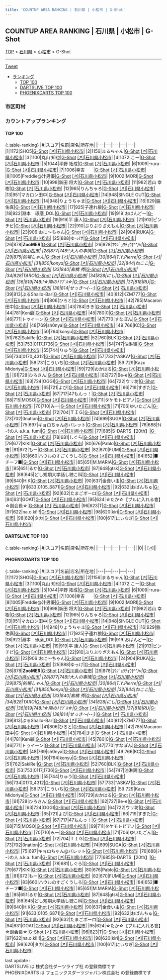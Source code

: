 ```yaml
---
title: 'COUNTUP AREA RANKING | 石川県 | 小松市 | G-Shot'
---
```

## COUNTUP AREA RANKING | 石川県 | 小松市 | G-Shot

[TOP](/darts/rank/) > [石川県](/darts/rank/石川県/) > [小松市](/darts/rank/石川県/小松市/) > G-Shot

___

<a href="https://twitter.com/share?ref_src=twsrc%5Etfw" data-text="COUNTUP AREA RANKING | 石川県小松市G-Shot" class="twitter-share-button" data-hashtags="DARTSLIVE,PHOENIXDARTS,darts,ダーツ" data-show-count="false">Tweet</a>

* [ランキング](#カウントアップランキング)
    * [TOP 100](#top-100)
    * [DARTSLIVE TOP 100](#dartslive-top-100)
    * [PHOENIXDARTS TOP 100](#phoenixdarts-top-100)

### 市区町村

<ul>

</ul>

### カウントアップランキング

#### TOP 100



{:.table-ranking}
|#|スコア|名前|店名|所在地|
|---|---|---|---|---|
|1|1172|<span class="rank-name-pd">SHO5</span>|<a href="/darts/rank/shops/10002.html">G-Shot</a> <a href="https://vs.phoenixdarts.com/jp/shop/shopDetailInfo/s_10002?s_seq=10002">[↗]</a>|<a href="/darts/rank/石川県/小松市">石川県小松市</a>|
|2|1156|<span class="rank-name-pd">まるちゃん</span>|<a href="/darts/rank/shops/10002.html">G-Shot</a> <a href="https://vs.phoenixdarts.com/jp/shop/shopDetailInfo/s_10002?s_seq=10002">[↗]</a>|<a href="/darts/rank/石川県/小松市">石川県小松市</a>|
|3|1100|<span class="rank-name-pd"><span class="pro-icon-pd"></span>丸山 知也</span>|<a href="/darts/rank/shops/10002.html">G-Shot</a> <a href="https://vs.phoenixdarts.com/jp/shop/shopDetailInfo/s_10002?s_seq=10002">[↗]</a>|<a href="/darts/rank/石川県/小松市">石川県小松市</a>|
|4|1072|<span class="rank-name-pd">こー</span>|<a href="/darts/rank/shops/10002.html">G-Shot</a> <a href="https://vs.phoenixdarts.com/jp/shop/shopDetailInfo/s_10002?s_seq=10002">[↗]</a>|<a href="/darts/rank/石川県/小松市">石川県小松市</a>|
|5|1044|<span class="rank-name-pd"><span class="pro-icon-pd"></span>平野 拓成</span>|<a href="/darts/rank/shops/10002.html">G-Shot</a> <a href="https://vs.phoenixdarts.com/jp/shop/shopDetailInfo/s_10002?s_seq=10002">[↗]</a>|<a href="/darts/rank/石川県/小松市">石川県小松市</a>|
|6|1009|<span class="rank-name-pd">-rura-</span>|<a href="/darts/rank/shops/10002.html">G-Shot</a> <a href="https://vs.phoenixdarts.com/jp/shop/shopDetailInfo/s_10002?s_seq=10002">[↗]</a>|<a href="/darts/rank/石川県/小松市">石川県小松市</a>|
|7|1006|<span class="rank-name-pd">幸吉　　</span>|<a href="/darts/rank/shops/10002.html">G-Shot</a> <a href="https://vs.phoenixdarts.com/jp/shop/shopDetailInfo/s_10002?s_seq=10002">[↗]</a>|<a href="/darts/rank/石川県/小松市">石川県小松市</a>|
|8|1005|<span class="rank-name-pd">Freddie@汁男優</span>|<a href="/darts/rank/shops/10002.html">G-Shot</a> <a href="https://vs.phoenixdarts.com/jp/shop/shopDetailInfo/s_10002?s_seq=10002">[↗]</a>|<a href="/darts/rank/石川県/小松市">石川県小松市</a>|
|9|1002|<span class="rank-name-pd">MORI</span>|<a href="/darts/rank/shops/10002.html">G-Shot</a> <a href="https://vs.phoenixdarts.com/jp/shop/shopDetailInfo/s_10002?s_seq=10002">[↗]</a>|<a href="/darts/rank/石川県/小松市">石川県小松市</a>|
|10|998|<span class="rank-name-pd">新田 将大</span>|<a href="/darts/rank/shops/10002.html">G-Shot</a> <a href="https://vs.phoenixdarts.com/jp/shop/shopDetailInfo/s_10002?s_seq=10002">[↗]</a>|<a href="/darts/rank/石川県/小松市">石川県小松市</a>|
|11|982|<span class="rank-name-pd">若山  幸樹</span>|<a href="/darts/rank/shops/10002.html">G-Shot</a> <a href="https://vs.phoenixdarts.com/jp/shop/shopDetailInfo/s_10002?s_seq=10002">[↗]</a>|<a href="/darts/rank/石川県/小松市">石川県小松市</a>|
|12|965|<span class="rank-name-pd">りんちゃろ</span>|<a href="/darts/rank/shops/10002.html">G-Shot</a> <a href="https://vs.phoenixdarts.com/jp/shop/shopDetailInfo/s_10002?s_seq=10002">[↗]</a>|<a href="/darts/rank/石川県/小松市">石川県小松市</a>|
|13|951|<span class="rank-name-pd">マカロン田中</span>|<a href="/darts/rank/shops/10002.html">G-Shot</a> <a href="https://vs.phoenixdarts.com/jp/shop/shopDetailInfo/s_10002?s_seq=10002">[↗]</a>|<a href="/darts/rank/石川県/小松市">石川県小松市</a>|
|14|948|<span class="rank-name-pd">SINGLE OUT</span>|<a href="/darts/rank/shops/10002.html">G-Shot</a> <a href="https://vs.phoenixdarts.com/jp/shop/shopDetailInfo/s_10002?s_seq=10002">[↗]</a>|<a href="/darts/rank/石川県/小松市">石川県小松市</a>|
|14|948|<span class="rank-name-pd">りょうちゃま</span>|<a href="/darts/rank/shops/10002.html">G-Shot</a> <a href="https://vs.phoenixdarts.com/jp/shop/shopDetailInfo/s_10002?s_seq=10002">[↗]</a>|<a href="/darts/rank/石川県/小松市">石川県小松市</a>|
|16|929|<span class="rank-name-pd">脇 佑真</span>|<a href="/darts/rank/shops/10002.html">G-Shot</a> <a href="https://vs.phoenixdarts.com/jp/shop/shopDetailInfo/s_10002?s_seq=10002">[↗]</a>|<a href="/darts/rank/石川県/小松市">石川県小松市</a>|
|17|925|<span class="rank-name-pd">子連れ狼</span>|<a href="/darts/rank/shops/10002.html">G-Shot</a> <a href="https://vs.phoenixdarts.com/jp/shop/shopDetailInfo/s_10002?s_seq=10002">[↗]</a>|<a href="/darts/rank/石川県/小松市">石川県小松市</a>|
|18|922|<span class="rank-name-pd">淵本　琢磨_DOL</span>|<a href="/darts/rank/shops/10002.html">G-Shot</a> <a href="https://vs.phoenixdarts.com/jp/shop/shopDetailInfo/s_10002?s_seq=10002">[↗]</a>|<a href="/darts/rank/石川県/小松市">石川県小松市</a>|
|19|919|<span class="rank-name-pd">おばんどー</span>|<a href="/darts/rank/shops/10002.html">G-Shot</a> <a href="https://vs.phoenixdarts.com/jp/shop/shopDetailInfo/s_10002?s_seq=10002">[↗]</a>|<a href="/darts/rank/石川県/小松市">石川県小松市</a>|
|19|919|<span class="rank-name-pd">平 康人</span>|<a href="/darts/rank/shops/10002.html">G-Shot</a> <a href="https://vs.phoenixdarts.com/jp/shop/shopDetailInfo/s_10002?s_seq=10002">[↗]</a>|<a href="/darts/rank/石川県/小松市">石川県小松市</a>|
|21|913|<span class="rank-name-pd">ピンチビ</span>|<a href="/darts/rank/shops/10002.html">G-Shot</a> <a href="https://vs.phoenixdarts.com/jp/shop/shopDetailInfo/s_10002?s_seq=10002">[↗]</a>|<a href="/darts/rank/石川県/小松市">石川県小松市</a>|
|22|910|<span class="rank-name-pd">ぶりぶりざえもん</span>|<a href="/darts/rank/shops/10002.html">G-Shot</a> <a href="https://vs.phoenixdarts.com/jp/shop/shopDetailInfo/s_10002?s_seq=10002">[↗]</a>|<a href="/darts/rank/石川県/小松市">石川県小松市</a>|
|23|906|<span class="rank-name-pd">おに～ちゃん</span>|<a href="/darts/rank/shops/10002.html">G-Shot</a> <a href="https://vs.phoenixdarts.com/jp/shop/shopDetailInfo/s_10002?s_seq=10002">[↗]</a>|<a href="/darts/rank/石川県/小松市">石川県小松市</a>|
|24|904|<span class="rank-name-pd">RUKA</span>|<a href="/darts/rank/shops/10002.html">G-Shot</a> <a href="https://vs.phoenixdarts.com/jp/shop/shopDetailInfo/s_10002?s_seq=10002">[↗]</a>|<a href="/darts/rank/石川県/小松市">石川県小松市</a>|
|25|888|<span class="rank-name-pd">ゆっけ</span>|<a href="/darts/rank/shops/10002.html">G-Shot</a> <a href="https://vs.phoenixdarts.com/jp/shop/shopDetailInfo/s_10002?s_seq=10002">[↗]</a>|<a href="/darts/rank/石川県/小松市">石川県小松市</a>|
|26|878|<span class="rank-name-pd">**ZooMER**</span>|<a href="/darts/rank/shops/10002.html">G-Shot</a> <a href="https://vs.phoenixdarts.com/jp/shop/shopDetailInfo/s_10002?s_seq=10002">[↗]</a>|<a href="/darts/rank/石川県/小松市">石川県小松市</a>|
|26|878|<span class="rank-name-pd">ｺｳｼﾞｮｳﾁｮｳ(^_^)v</span>|<a href="/darts/rank/shops/10002.html">G-Shot</a> <a href="https://vs.phoenixdarts.com/jp/shop/shopDetailInfo/s_10002?s_seq=10002">[↗]</a>|<a href="/darts/rank/石川県/小松市">石川県小松市</a>|
|28|877|<span class="rank-name-pd">748!!大人の事情</span>|<a href="/darts/rank/shops/10002.html">G-Shot</a> <a href="https://vs.phoenixdarts.com/jp/shop/shopDetailInfo/s_10002?s_seq=10002">[↗]</a>|<a href="/darts/rank/石川県/小松市">石川県小松市</a>|
|29|875|<span class="rank-name-pd">的場しゃん</span>|<a href="/darts/rank/shops/10002.html">G-Shot</a> <a href="https://vs.phoenixdarts.com/jp/shop/shopDetailInfo/s_10002?s_seq=10002">[↗]</a>|<a href="/darts/rank/石川県/小松市">石川県小松市</a>|
|30|864|<span class="rank-name-pd">T.Y.Pierre</span>|<a href="/darts/rank/shops/10002.html">G-Shot</a> <a href="https://vs.phoenixdarts.com/jp/shop/shopDetailInfo/s_10002?s_seq=10002">[↗]</a>|<a href="/darts/rank/石川県/小松市">石川県小松市</a>|
|31|850|<span class="rank-name-pd">konya</span>|<a href="/darts/rank/shops/10002.html">G-Shot</a> <a href="https://vs.phoenixdarts.com/jp/shop/shopDetailInfo/s_10002?s_seq=10002">[↗]</a>|<a href="/darts/rank/石川県/小松市">石川県小松市</a>|
|32|844|<span class="rank-name-pd">ねここ</span>|<a href="/darts/rank/shops/10002.html">G-Shot</a> <a href="https://vs.phoenixdarts.com/jp/shop/shopDetailInfo/s_10002?s_seq=10002">[↗]</a>|<a href="/darts/rank/石川県/小松市">石川県小松市</a>|
|33|840|<span class="rank-name-pd"><span class="pro-icon-pd"></span>髙橋 秀</span>|<a href="/darts/rank/shops/10002.html">G-Shot</a> <a href="https://vs.phoenixdarts.com/jp/shop/shopDetailInfo/s_10002?s_seq=10002">[↗]</a>|<a href="/darts/rank/石川県/小松市">石川県小松市</a>|
|34|828|<span class="rank-name-pd">TARO</span>|<a href="/darts/rank/shops/10002.html">G-Shot</a> <a href="https://vs.phoenixdarts.com/jp/shop/shopDetailInfo/s_10002?s_seq=10002">[↗]</a>|<a href="/darts/rank/石川県/小松市">石川県小松市</a>|
|34|828|<span class="rank-name-pd">にし</span>|<a href="/darts/rank/shops/10002.html">G-Shot</a> <a href="https://vs.phoenixdarts.com/jp/shop/shopDetailInfo/s_10002?s_seq=10002">[↗]</a>|<a href="/darts/rank/石川県/小松市">石川県小松市</a>|
|36|819|<span class="rank-name-pd">748!!☆隣のﾄﾘﾌﾟﾙ☆</span>|<a href="/darts/rank/shops/10002.html">G-Shot</a> <a href="https://vs.phoenixdarts.com/jp/shop/shopDetailInfo/s_10002?s_seq=10002">[↗]</a>|<a href="/darts/rank/石川県/小松市">石川県小松市</a>|
|37|818|<span class="rank-name-pd">RU</span>|<a href="/darts/rank/shops/10002.html">G-Shot</a> <a href="https://vs.phoenixdarts.com/jp/shop/shopDetailInfo/s_10002?s_seq=10002">[↗]</a>|<a href="/darts/rank/石川県/小松市">石川県小松市</a>|
|38|814|<span class="rank-name-pd">せっき～(-_-;)</span>|<a href="/darts/rank/shops/10002.html">G-Shot</a> <a href="https://vs.phoenixdarts.com/jp/shop/shopDetailInfo/s_10002?s_seq=10002">[↗]</a>|<a href="/darts/rank/石川県/小松市">石川県小松市</a>|
|39|813|<span class="rank-name-pd">ぶるShallo-Bar</span>|<a href="/darts/rank/shops/10002.html">G-Shot</a> <a href="https://vs.phoenixdarts.com/jp/shop/shopDetailInfo/s_10002?s_seq=10002">[↗]</a>|<a href="/darts/rank/石川県/小松市">石川県小松市</a>|
|40|812|<span class="rank-name-pd">KZM777</span>|<a href="/darts/rank/shops/10002.html">G-Shot</a> <a href="https://vs.phoenixdarts.com/jp/shop/shopDetailInfo/s_10002?s_seq=10002">[↗]</a>|<a href="/darts/rank/石川県/小松市">石川県小松市</a>|
|41|806|<span class="rank-name-pd">ひろと</span>|<a href="/darts/rank/shops/10002.html">G-Shot</a> <a href="https://vs.phoenixdarts.com/jp/shop/shopDetailInfo/s_10002?s_seq=10002">[↗]</a>|<a href="/darts/rank/石川県/小松市">石川県小松市</a>|
|42|785|<span class="rank-name-pd">Macaron田中</span>|<a href="/darts/rank/shops/10002.html">G-Shot</a> <a href="https://vs.phoenixdarts.com/jp/shop/shopDetailInfo/s_10002?s_seq=10002">[↗]</a>|<a href="/darts/rank/石川県/小松市">石川県小松市</a>|
|43|784|<span class="rank-name-pd">きき</span>|<a href="/darts/rank/shops/10002.html">G-Shot</a> <a href="https://vs.phoenixdarts.com/jp/shop/shopDetailInfo/s_10002?s_seq=10002">[↗]</a>|<a href="/darts/rank/石川県/小松市">石川県小松市</a>|
|44|781|<span class="rank-name-pd">Ken爺</span>|<a href="/darts/rank/shops/10002.html">G-Shot</a> <a href="https://vs.phoenixdarts.com/jp/shop/shopDetailInfo/s_10002?s_seq=10002">[↗]</a>|<a href="/darts/rank/石川県/小松市">石川県小松市</a>|
|45|780|<span class="rank-name-pd">0</span>|<a href="/darts/rank/shops/10002.html">G-Shot</a> <a href="https://vs.phoenixdarts.com/jp/shop/shopDetailInfo/s_10002?s_seq=10002">[↗]</a>|<a href="/darts/rank/石川県/小松市">石川県小松市</a>|
|46|771|<span class="rank-name-pd">トゥイーン</span>|<a href="/darts/rank/shops/10002.html">G-Shot</a> <a href="https://vs.phoenixdarts.com/jp/shop/shopDetailInfo/s_10002?s_seq=10002">[↗]</a>|<a href="/darts/rank/石川県/小松市">石川県小松市</a>|
|47|770|<span class="rank-name-pd">すなぽん</span>|<a href="/darts/rank/shops/10002.html">G-Shot</a> <a href="https://vs.phoenixdarts.com/jp/shop/shopDetailInfo/s_10002?s_seq=10002">[↗]</a>|<a href="/darts/rank/石川県/小松市">石川県小松市</a>|
|48|769|<span class="rank-name-pd">sh0nya</span>|<a href="/darts/rank/shops/10002.html">G-Shot</a> <a href="https://vs.phoenixdarts.com/jp/shop/shopDetailInfo/s_10002?s_seq=10002">[↗]</a>|<a href="/darts/rank/石川県/小松市">石川県小松市</a>|
|49|766|<span class="rank-name-pd">KC</span>|<a href="/darts/rank/shops/10002.html">G-Shot</a> <a href="https://vs.phoenixdarts.com/jp/shop/shopDetailInfo/s_10002?s_seq=10002">[↗]</a>|<a href="/darts/rank/石川県/小松市">石川県小松市</a>|
|50|764|<span class="rank-name-pd">konyu</span>|<a href="/darts/rank/shops/10002.html">G-Shot</a> <a href="https://vs.phoenixdarts.com/jp/shop/shopDetailInfo/s_10002?s_seq=10002">[↗]</a>|<a href="/darts/rank/石川県/小松市">石川県小松市</a>|
|51|762|<span class="rank-name-pd">SakiRei</span>|<a href="/darts/rank/shops/10002.html">G-Shot</a> <a href="https://vs.phoenixdarts.com/jp/shop/shopDetailInfo/s_10002?s_seq=10002">[↗]</a>|<a href="/darts/rank/石川県/小松市">石川県小松市</a>|
|52|760|<span class="rank-name-pd">BLK</span>|<a href="/darts/rank/shops/10002.html">G-Shot</a> <a href="https://vs.phoenixdarts.com/jp/shop/shopDetailInfo/s_10002?s_seq=10002">[↗]</a>|<a href="/darts/rank/石川県/小松市">石川県小松市</a>|
|53|753|<span class="rank-name-pd">0117_1736</span>|<a href="/darts/rank/shops/10002.html">G-Shot</a> <a href="https://vs.phoenixdarts.com/jp/shop/shopDetailInfo/s_10002?s_seq=10002">[↗]</a>|<a href="/darts/rank/石川県/小松市">石川県小松市</a>|
|54|747|<span class="rank-name-pd">油淋鶏</span>|<a href="/darts/rank/shops/10002.html">G-Shot</a> <a href="https://vs.phoenixdarts.com/jp/shop/shopDetailInfo/s_10002?s_seq=10002">[↗]</a>|<a href="/darts/rank/石川県/小松市">石川県小松市</a>|
|55|744|<span class="rank-name-pd">りゅう</span>|<a href="/darts/rank/shops/10002.html">G-Shot</a> <a href="https://vs.phoenixdarts.com/jp/shop/shopDetailInfo/s_10002?s_seq=10002">[↗]</a>|<a href="/darts/rank/石川県/小松市">石川県小松市</a>|
|56|734|<span class="rank-name-pd">0170_4312</span>|<a href="/darts/rank/shops/10002.html">G-Shot</a> <a href="https://vs.phoenixdarts.com/jp/shop/shopDetailInfo/s_10002?s_seq=10002">[↗]</a>|<a href="/darts/rank/石川県/小松市">石川県小松市</a>|
|57|733|<span class="rank-name-pd">†ASKA†</span>|<a href="/darts/rank/shops/10002.html">G-Shot</a> <a href="https://vs.phoenixdarts.com/jp/shop/shopDetailInfo/s_10002?s_seq=10002">[↗]</a>|<a href="/darts/rank/石川県/小松市">石川県小松市</a>|
|58|731|<span class="rank-name-pd">こういち</span>|<a href="/darts/rank/shops/10002.html">G-Shot</a> <a href="https://vs.phoenixdarts.com/jp/shop/shopDetailInfo/s_10002?s_seq=10002">[↗]</a>|<a href="/darts/rank/石川県/小松市">石川県小松市</a>|
|59|729|<span class="rank-name-pd">Kazu Midoriya</span>|<a href="/darts/rank/shops/10002.html">G-Shot</a> <a href="https://vs.phoenixdarts.com/jp/shop/shopDetailInfo/s_10002?s_seq=10002">[↗]</a>|<a href="/darts/rank/石川県/小松市">石川県小松市</a>|
|59|729|<span class="rank-name-pd">おかはる</span>|<a href="/darts/rank/shops/10002.html">G-Shot</a> <a href="https://vs.phoenixdarts.com/jp/shop/shopDetailInfo/s_10002?s_seq=10002">[↗]</a>|<a href="/darts/rank/石川県/小松市">石川県小松市</a>|
|61|728|<span class="rank-name-pd">ひろきん</span>|<a href="/darts/rank/shops/10002.html">G-Shot</a> <a href="https://vs.phoenixdarts.com/jp/shop/shopDetailInfo/s_10002?s_seq=10002">[↗]</a>|<a href="/darts/rank/石川県/小松市">石川県小松市</a>|
|62|727|<span class="rank-name-pd">Be-e</span>|<a href="/darts/rank/shops/10002.html">G-Shot</a> <a href="https://vs.phoenixdarts.com/jp/shop/shopDetailInfo/s_10002?s_seq=10002">[↗]</a>|<a href="/darts/rank/石川県/小松市">石川県小松市</a>|
|63|724|<span class="rank-name-pd">OGGI</span>|<a href="/darts/rank/shops/10002.html">G-Shot</a> <a href="https://vs.phoenixdarts.com/jp/shop/shopDetailInfo/s_10002?s_seq=10002">[↗]</a>|<a href="/darts/rank/石川県/小松市">石川県小松市</a>|
|64|722|<span class="rank-name-pd">ウリ坊</span>|<a href="/darts/rank/shops/10002.html">G-Shot</a> <a href="https://vs.phoenixdarts.com/jp/shop/shopDetailInfo/s_10002?s_seq=10002">[↗]</a>|<a href="/darts/rank/石川県/小松市">石川県小松市</a>|
|65|721|<span class="rank-name-pd">よぴ</span>|<a href="/darts/rank/shops/10002.html">G-Shot</a> <a href="https://vs.phoenixdarts.com/jp/shop/shopDetailInfo/s_10002?s_seq=10002">[↗]</a>|<a href="/darts/rank/石川県/小松市">石川県小松市</a>|
|66|719|<span class="rank-name-pd">すぎた</span>|<a href="/darts/rank/shops/10002.html">G-Shot</a> <a href="https://vs.phoenixdarts.com/jp/shop/shopDetailInfo/s_10002?s_seq=10002">[↗]</a>|<a href="/darts/rank/石川県/小松市">石川県小松市</a>|
|67|717|<span class="rank-name-pd">47もんっ！</span>|<a href="/darts/rank/shops/10002.html">G-Shot</a> <a href="https://vs.phoenixdarts.com/jp/shop/shopDetailInfo/s_10002?s_seq=10002">[↗]</a>|<a href="/darts/rank/石川県/小松市">石川県小松市</a>|
|68|715|<span class="rank-name-pd">MOSO</span>|<a href="/darts/rank/shops/10002.html">G-Shot</a> <a href="https://vs.phoenixdarts.com/jp/shop/shopDetailInfo/s_10002?s_seq=10002">[↗]</a>|<a href="/darts/rank/石川県/小松市">石川県小松市</a>|
|69|711|<span class="rank-name-pd">タケモトピアノ</span>|<a href="/darts/rank/shops/10002.html">G-Shot</a> <a href="https://vs.phoenixdarts.com/jp/shop/shopDetailInfo/s_10002?s_seq=10002">[↗]</a>|<a href="/darts/rank/石川県/小松市">石川県小松市</a>|
|70|710|<span class="rank-name-pd">みー</span>|<a href="/darts/rank/shops/10002.html">G-Shot</a> <a href="https://vs.phoenixdarts.com/jp/shop/shopDetailInfo/s_10002?s_seq=10002">[↗]</a>|<a href="/darts/rank/石川県/小松市">石川県小松市</a>|
|71|706|<span class="rank-name-pd">ゆいたごん</span>|<a href="/darts/rank/shops/10002.html">G-Shot</a> <a href="https://vs.phoenixdarts.com/jp/shop/shopDetailInfo/s_10002?s_seq=10002">[↗]</a>|<a href="/darts/rank/石川県/小松市">石川県小松市</a>|
|72|704|<span class="rank-name-pd">ＴＩＧ</span>|<a href="/darts/rank/shops/10002.html">G-Shot</a> <a href="https://vs.phoenixdarts.com/jp/shop/shopDetailInfo/s_10002?s_seq=10002">[↗]</a>|<a href="/darts/rank/石川県/小松市">石川県小松市</a>|
|73|702|<span class="rank-name-pd">0nation</span>|<a href="/darts/rank/shops/10002.html">G-Shot</a> <a href="https://vs.phoenixdarts.com/jp/shop/shopDetailInfo/s_10002?s_seq=10002">[↗]</a>|<a href="/darts/rank/石川県/小松市">石川県小松市</a>|
|74|699|<span class="rank-name-pd">SUGA</span>|<a href="/darts/rank/shops/10002.html">G-Shot</a> <a href="https://vs.phoenixdarts.com/jp/shop/shopDetailInfo/s_10002?s_seq=10002">[↗]</a>|<a href="/darts/rank/石川県/小松市">石川県小松市</a>|
|75|697|<span class="rank-name-pd">キョロちゃん@バレット</span>|<a href="/darts/rank/shops/10002.html">G-Shot</a> <a href="https://vs.phoenixdarts.com/jp/shop/shopDetailInfo/s_10002?s_seq=10002">[↗]</a>|<a href="/darts/rank/石川県/小松市">石川県小松市</a>|
|76|688|<span class="rank-name-pd">ﾃｷｰﾗの人 a.k.a. fumi</span>|<a href="/darts/rank/shops/10002.html">G-Shot</a> <a href="https://vs.phoenixdarts.com/jp/shop/shopDetailInfo/s_10002?s_seq=10002">[↗]</a>|<a href="/darts/rank/石川県/小松市">石川県小松市</a>|
|77|685|<span class="rank-name-pd">S-DARTS【20th】</span>|<a href="/darts/rank/shops/10002.html">G-Shot</a> <a href="https://vs.phoenixdarts.com/jp/shop/shopDetailInfo/s_10002?s_seq=10002">[↗]</a>|<a href="/darts/rank/石川県/小松市">石川県小松市</a>|
|78|681|<span class="rank-name-pd">しぐら</span>|<a href="/darts/rank/shops/10002.html">G-Shot</a> <a href="https://vs.phoenixdarts.com/jp/shop/shopDetailInfo/s_10002?s_seq=10002">[↗]</a>|<a href="/darts/rank/石川県/小松市">石川県小松市</a>|
|79|677|<span class="rank-name-pd">KIKI</span>|<a href="/darts/rank/shops/10002.html">G-Shot</a> <a href="https://vs.phoenixdarts.com/jp/shop/shopDetailInfo/s_10002?s_seq=10002">[↗]</a>|<a href="/darts/rank/石川県/小松市">石川県小松市</a>|
|80|676|<span class="rank-name-pd">Pablo</span>|<a href="/darts/rank/shops/10002.html">G-Shot</a> <a href="https://vs.phoenixdarts.com/jp/shop/shopDetailInfo/s_10002?s_seq=10002">[↗]</a>|<a href="/darts/rank/石川県/小松市">石川県小松市</a>|
|81|672|<span class="rank-name-pd">もー</span>|<a href="/darts/rank/shops/10002.html">G-Shot</a> <a href="https://vs.phoenixdarts.com/jp/shop/shopDetailInfo/s_10002?s_seq=10002">[↗]</a>|<a href="/darts/rank/石川県/小松市">石川県小松市</a>|
|82|670|<span class="rank-name-pd">FUMI</span>|<a href="/darts/rank/shops/10002.html">G-Shot</a> <a href="https://vs.phoenixdarts.com/jp/shop/shopDetailInfo/s_10002?s_seq=10002">[↗]</a>|<a href="/darts/rank/石川県/小松市">石川県小松市</a>|
|83|660|<span class="rank-name-pd">ハウルのすごくうしろ</span>|<a href="/darts/rank/shops/10002.html">G-Shot</a> <a href="https://vs.phoenixdarts.com/jp/shop/shopDetailInfo/s_10002?s_seq=10002">[↗]</a>|<a href="/darts/rank/石川県/小松市">石川県小松市</a>|
|84|652|<span class="rank-name-pd">■チーフ■</span>|<a href="/darts/rank/shops/10002.html">G-Shot</a> <a href="https://vs.phoenixdarts.com/jp/shop/shopDetailInfo/s_10002?s_seq=10002">[↗]</a>|<a href="/darts/rank/石川県/小松市">石川県小松市</a>|
|85|651|<span class="rank-name-pd">M.MARIA</span>|<a href="/darts/rank/shops/10002.html">G-Shot</a> <a href="https://vs.phoenixdarts.com/jp/shop/shopDetailInfo/s_10002?s_seq=10002">[↗]</a>|<a href="/darts/rank/石川県/小松市">石川県小松市</a>|
|85|651|<span class="rank-name-pd">るか</span>|<a href="/darts/rank/shops/10002.html">G-Shot</a> <a href="https://vs.phoenixdarts.com/jp/shop/shopDetailInfo/s_10002?s_seq=10002">[↗]</a>|<a href="/darts/rank/石川県/小松市">石川県小松市</a>|
|87|648|<span class="rank-name-pd">gtsk</span>|<a href="/darts/rank/shops/10002.html">G-Shot</a> <a href="https://vs.phoenixdarts.com/jp/shop/shopDetailInfo/s_10002?s_seq=10002">[↗]</a>|<a href="/darts/rank/石川県/小松市">石川県小松市</a>|
|88|645|<span class="rank-name-pd">どし短期大学話し聴こ科</span>|<a href="/darts/rank/shops/10002.html">G-Shot</a> <a href="https://vs.phoenixdarts.com/jp/shop/shopDetailInfo/s_10002?s_seq=10002">[↗]</a>|<a href="/darts/rank/石川県/小松市">石川県小松市</a>|
|89|640|<span class="rank-name-pd">H.K</span>|<a href="/darts/rank/shops/10002.html">G-Shot</a> <a href="https://vs.phoenixdarts.com/jp/shop/shopDetailInfo/s_10002?s_seq=10002">[↗]</a>|<a href="/darts/rank/石川県/小松市">石川県小松市</a>|
|90|637|<span class="rank-name-pd">金食い虫</span>|<a href="/darts/rank/shops/10002.html">G-Shot</a> <a href="https://vs.phoenixdarts.com/jp/shop/shopDetailInfo/s_10002?s_seq=10002">[↗]</a>|<a href="/darts/rank/石川県/小松市">石川県小松市</a>|
|91|633|<span class="rank-name-pd">0105_6871</span>|<a href="/darts/rank/shops/10002.html">G-Shot</a> <a href="https://vs.phoenixdarts.com/jp/shop/shopDetailInfo/s_10002?s_seq=10002">[↗]</a>|<a href="/darts/rank/石川県/小松市">石川県小松市</a>|
|92|632|<span class="rank-name-pd">おぱんちゅ</span>|<a href="/darts/rank/shops/10002.html">G-Shot</a> <a href="https://vs.phoenixdarts.com/jp/shop/shopDetailInfo/s_10002?s_seq=10002">[↗]</a>|<a href="/darts/rank/石川県/小松市">石川県小松市</a>|
|92|632|<span class="rank-name-pd">たまごボーロ</span>|<a href="/darts/rank/shops/10002.html">G-Shot</a> <a href="https://vs.phoenixdarts.com/jp/shop/shopDetailInfo/s_10002?s_seq=10002">[↗]</a>|<a href="/darts/rank/石川県/小松市">石川県小松市</a>|
|94|631|<span class="rank-name-pd">GOAT</span>|<a href="/darts/rank/shops/10002.html">G-Shot</a> <a href="https://vs.phoenixdarts.com/jp/shop/shopDetailInfo/s_10002?s_seq=10002">[↗]</a>|<a href="/darts/rank/石川県/小松市">石川県小松市</a>|
|95|624|<span class="rank-name-pd">☆たか☆【ブルに入れる會】☆副会長☆</span>|<a href="/darts/rank/shops/10002.html">G-Shot</a> <a href="https://vs.phoenixdarts.com/jp/shop/shopDetailInfo/s_10002?s_seq=10002">[↗]</a>|<a href="/darts/rank/石川県/小松市">石川県小松市</a>|
|96|623|<span class="rank-name-pd">T</span>|<a href="/darts/rank/shops/10002.html">G-Shot</a> <a href="https://vs.phoenixdarts.com/jp/shop/shopDetailInfo/s_10002?s_seq=10002">[↗]</a>|<a href="/darts/rank/石川県/小松市">石川県小松市</a>|
|97|622|<span class="rank-name-pd">na.o.ki!!!</span>|<a href="/darts/rank/shops/10002.html">G-Shot</a> <a href="https://vs.phoenixdarts.com/jp/shop/shopDetailInfo/s_10002?s_seq=10002">[↗]</a>|<a href="/darts/rank/石川県/小松市">石川県小松市</a>|
|98|620|<span class="rank-name-pd">kiri</span>|<a href="/darts/rank/shops/10002.html">G-Shot</a> <a href="https://vs.phoenixdarts.com/jp/shop/shopDetailInfo/s_10002?s_seq=10002">[↗]</a>|<a href="/darts/rank/石川県/小松市">石川県小松市</a>|
|98|620|<span class="rank-name-pd">タカ</span>|<a href="/darts/rank/shops/10002.html">G-Shot</a> <a href="https://vs.phoenixdarts.com/jp/shop/shopDetailInfo/s_10002?s_seq=10002">[↗]</a>|<a href="/darts/rank/石川県/小松市">石川県小松市</a>|
|100|617|<span class="rank-name-pd">にぃなぎ</span>|<a href="/darts/rank/shops/10002.html">G-Shot</a> <a href="https://vs.phoenixdarts.com/jp/shop/shopDetailInfo/s_10002?s_seq=10002">[↗]</a>|<a href="/darts/rank/石川県/小松市">石川県小松市</a>|


#### DARTSLIVE TOP 100



{:.table-ranking}
|#|スコア|名前|店名|所在地|
|---|---|---|---|---|
||0|<span class="rank-name-dl"> </span>|<a href="/darts/rank/shops/.html"></a> <a href="">[↗]</a>|<a href="/darts/rank//"></a>|


#### PHOENIXDARTS TOP 100



{:.table-ranking}
|#|スコア|名前|店名|所在地|
|---|---|---|---|---|
|1|1172|<span class="rank-name-pd">SHO5</span>|<a href="/darts/rank/shops/10002.html">G-Shot</a> <a href="https://vs.phoenixdarts.com/jp/shop/shopDetailInfo/s_10002?s_seq=10002">[↗]</a>|<a href="/darts/rank/石川県/小松市">石川県小松市</a>|
|2|1156|<span class="rank-name-pd">まるちゃん</span>|<a href="/darts/rank/shops/10002.html">G-Shot</a> <a href="https://vs.phoenixdarts.com/jp/shop/shopDetailInfo/s_10002?s_seq=10002">[↗]</a>|<a href="/darts/rank/石川県/小松市">石川県小松市</a>|
|3|1100|<span class="rank-name-pd"><span class="pro-icon-pd"></span>丸山 知也</span>|<a href="/darts/rank/shops/10002.html">G-Shot</a> <a href="https://vs.phoenixdarts.com/jp/shop/shopDetailInfo/s_10002?s_seq=10002">[↗]</a>|<a href="/darts/rank/石川県/小松市">石川県小松市</a>|
|4|1072|<span class="rank-name-pd">こー</span>|<a href="/darts/rank/shops/10002.html">G-Shot</a> <a href="https://vs.phoenixdarts.com/jp/shop/shopDetailInfo/s_10002?s_seq=10002">[↗]</a>|<a href="/darts/rank/石川県/小松市">石川県小松市</a>|
|5|1044|<span class="rank-name-pd"><span class="pro-icon-pd"></span>平野 拓成</span>|<a href="/darts/rank/shops/10002.html">G-Shot</a> <a href="https://vs.phoenixdarts.com/jp/shop/shopDetailInfo/s_10002?s_seq=10002">[↗]</a>|<a href="/darts/rank/石川県/小松市">石川県小松市</a>|
|6|1009|<span class="rank-name-pd">-rura-</span>|<a href="/darts/rank/shops/10002.html">G-Shot</a> <a href="https://vs.phoenixdarts.com/jp/shop/shopDetailInfo/s_10002?s_seq=10002">[↗]</a>|<a href="/darts/rank/石川県/小松市">石川県小松市</a>|
|7|1006|<span class="rank-name-pd">幸吉　　</span>|<a href="/darts/rank/shops/10002.html">G-Shot</a> <a href="https://vs.phoenixdarts.com/jp/shop/shopDetailInfo/s_10002?s_seq=10002">[↗]</a>|<a href="/darts/rank/石川県/小松市">石川県小松市</a>|
|8|1005|<span class="rank-name-pd">Freddie@汁男優</span>|<a href="/darts/rank/shops/10002.html">G-Shot</a> <a href="https://vs.phoenixdarts.com/jp/shop/shopDetailInfo/s_10002?s_seq=10002">[↗]</a>|<a href="/darts/rank/石川県/小松市">石川県小松市</a>|
|9|1002|<span class="rank-name-pd">MORI</span>|<a href="/darts/rank/shops/10002.html">G-Shot</a> <a href="https://vs.phoenixdarts.com/jp/shop/shopDetailInfo/s_10002?s_seq=10002">[↗]</a>|<a href="/darts/rank/石川県/小松市">石川県小松市</a>|
|10|998|<span class="rank-name-pd">新田 将大</span>|<a href="/darts/rank/shops/10002.html">G-Shot</a> <a href="https://vs.phoenixdarts.com/jp/shop/shopDetailInfo/s_10002?s_seq=10002">[↗]</a>|<a href="/darts/rank/石川県/小松市">石川県小松市</a>|
|11|982|<span class="rank-name-pd">若山  幸樹</span>|<a href="/darts/rank/shops/10002.html">G-Shot</a> <a href="https://vs.phoenixdarts.com/jp/shop/shopDetailInfo/s_10002?s_seq=10002">[↗]</a>|<a href="/darts/rank/石川県/小松市">石川県小松市</a>|
|12|965|<span class="rank-name-pd">りんちゃろ</span>|<a href="/darts/rank/shops/10002.html">G-Shot</a> <a href="https://vs.phoenixdarts.com/jp/shop/shopDetailInfo/s_10002?s_seq=10002">[↗]</a>|<a href="/darts/rank/石川県/小松市">石川県小松市</a>|
|13|951|<span class="rank-name-pd">マカロン田中</span>|<a href="/darts/rank/shops/10002.html">G-Shot</a> <a href="https://vs.phoenixdarts.com/jp/shop/shopDetailInfo/s_10002?s_seq=10002">[↗]</a>|<a href="/darts/rank/石川県/小松市">石川県小松市</a>|
|14|948|<span class="rank-name-pd">SINGLE OUT</span>|<a href="/darts/rank/shops/10002.html">G-Shot</a> <a href="https://vs.phoenixdarts.com/jp/shop/shopDetailInfo/s_10002?s_seq=10002">[↗]</a>|<a href="/darts/rank/石川県/小松市">石川県小松市</a>|
|14|948|<span class="rank-name-pd">りょうちゃま</span>|<a href="/darts/rank/shops/10002.html">G-Shot</a> <a href="https://vs.phoenixdarts.com/jp/shop/shopDetailInfo/s_10002?s_seq=10002">[↗]</a>|<a href="/darts/rank/石川県/小松市">石川県小松市</a>|
|16|929|<span class="rank-name-pd">脇 佑真</span>|<a href="/darts/rank/shops/10002.html">G-Shot</a> <a href="https://vs.phoenixdarts.com/jp/shop/shopDetailInfo/s_10002?s_seq=10002">[↗]</a>|<a href="/darts/rank/石川県/小松市">石川県小松市</a>|
|17|925|<span class="rank-name-pd">子連れ狼</span>|<a href="/darts/rank/shops/10002.html">G-Shot</a> <a href="https://vs.phoenixdarts.com/jp/shop/shopDetailInfo/s_10002?s_seq=10002">[↗]</a>|<a href="/darts/rank/石川県/小松市">石川県小松市</a>|
|18|922|<span class="rank-name-pd">淵本　琢磨_DOL</span>|<a href="/darts/rank/shops/10002.html">G-Shot</a> <a href="https://vs.phoenixdarts.com/jp/shop/shopDetailInfo/s_10002?s_seq=10002">[↗]</a>|<a href="/darts/rank/石川県/小松市">石川県小松市</a>|
|19|919|<span class="rank-name-pd">おばんどー</span>|<a href="/darts/rank/shops/10002.html">G-Shot</a> <a href="https://vs.phoenixdarts.com/jp/shop/shopDetailInfo/s_10002?s_seq=10002">[↗]</a>|<a href="/darts/rank/石川県/小松市">石川県小松市</a>|
|19|919|<span class="rank-name-pd">平 康人</span>|<a href="/darts/rank/shops/10002.html">G-Shot</a> <a href="https://vs.phoenixdarts.com/jp/shop/shopDetailInfo/s_10002?s_seq=10002">[↗]</a>|<a href="/darts/rank/石川県/小松市">石川県小松市</a>|
|21|913|<span class="rank-name-pd">ピンチビ</span>|<a href="/darts/rank/shops/10002.html">G-Shot</a> <a href="https://vs.phoenixdarts.com/jp/shop/shopDetailInfo/s_10002?s_seq=10002">[↗]</a>|<a href="/darts/rank/石川県/小松市">石川県小松市</a>|
|22|910|<span class="rank-name-pd">ぶりぶりざえもん</span>|<a href="/darts/rank/shops/10002.html">G-Shot</a> <a href="https://vs.phoenixdarts.com/jp/shop/shopDetailInfo/s_10002?s_seq=10002">[↗]</a>|<a href="/darts/rank/石川県/小松市">石川県小松市</a>|
|23|906|<span class="rank-name-pd">おに～ちゃん</span>|<a href="/darts/rank/shops/10002.html">G-Shot</a> <a href="https://vs.phoenixdarts.com/jp/shop/shopDetailInfo/s_10002?s_seq=10002">[↗]</a>|<a href="/darts/rank/石川県/小松市">石川県小松市</a>|
|24|904|<span class="rank-name-pd">RUKA</span>|<a href="/darts/rank/shops/10002.html">G-Shot</a> <a href="https://vs.phoenixdarts.com/jp/shop/shopDetailInfo/s_10002?s_seq=10002">[↗]</a>|<a href="/darts/rank/石川県/小松市">石川県小松市</a>|
|25|888|<span class="rank-name-pd">ゆっけ</span>|<a href="/darts/rank/shops/10002.html">G-Shot</a> <a href="https://vs.phoenixdarts.com/jp/shop/shopDetailInfo/s_10002?s_seq=10002">[↗]</a>|<a href="/darts/rank/石川県/小松市">石川県小松市</a>|
|26|878|<span class="rank-name-pd">**ZooMER**</span>|<a href="/darts/rank/shops/10002.html">G-Shot</a> <a href="https://vs.phoenixdarts.com/jp/shop/shopDetailInfo/s_10002?s_seq=10002">[↗]</a>|<a href="/darts/rank/石川県/小松市">石川県小松市</a>|
|26|878|<span class="rank-name-pd">ｺｳｼﾞｮｳﾁｮｳ(^_^)v</span>|<a href="/darts/rank/shops/10002.html">G-Shot</a> <a href="https://vs.phoenixdarts.com/jp/shop/shopDetailInfo/s_10002?s_seq=10002">[↗]</a>|<a href="/darts/rank/石川県/小松市">石川県小松市</a>|
|28|877|<span class="rank-name-pd">748!!大人の事情</span>|<a href="/darts/rank/shops/10002.html">G-Shot</a> <a href="https://vs.phoenixdarts.com/jp/shop/shopDetailInfo/s_10002?s_seq=10002">[↗]</a>|<a href="/darts/rank/石川県/小松市">石川県小松市</a>|
|29|875|<span class="rank-name-pd">的場しゃん</span>|<a href="/darts/rank/shops/10002.html">G-Shot</a> <a href="https://vs.phoenixdarts.com/jp/shop/shopDetailInfo/s_10002?s_seq=10002">[↗]</a>|<a href="/darts/rank/石川県/小松市">石川県小松市</a>|
|30|864|<span class="rank-name-pd">T.Y.Pierre</span>|<a href="/darts/rank/shops/10002.html">G-Shot</a> <a href="https://vs.phoenixdarts.com/jp/shop/shopDetailInfo/s_10002?s_seq=10002">[↗]</a>|<a href="/darts/rank/石川県/小松市">石川県小松市</a>|
|31|850|<span class="rank-name-pd">konya</span>|<a href="/darts/rank/shops/10002.html">G-Shot</a> <a href="https://vs.phoenixdarts.com/jp/shop/shopDetailInfo/s_10002?s_seq=10002">[↗]</a>|<a href="/darts/rank/石川県/小松市">石川県小松市</a>|
|32|844|<span class="rank-name-pd">ねここ</span>|<a href="/darts/rank/shops/10002.html">G-Shot</a> <a href="https://vs.phoenixdarts.com/jp/shop/shopDetailInfo/s_10002?s_seq=10002">[↗]</a>|<a href="/darts/rank/石川県/小松市">石川県小松市</a>|
|33|840|<span class="rank-name-pd"><span class="pro-icon-pd"></span>髙橋 秀</span>|<a href="/darts/rank/shops/10002.html">G-Shot</a> <a href="https://vs.phoenixdarts.com/jp/shop/shopDetailInfo/s_10002?s_seq=10002">[↗]</a>|<a href="/darts/rank/石川県/小松市">石川県小松市</a>|
|34|828|<span class="rank-name-pd">TARO</span>|<a href="/darts/rank/shops/10002.html">G-Shot</a> <a href="https://vs.phoenixdarts.com/jp/shop/shopDetailInfo/s_10002?s_seq=10002">[↗]</a>|<a href="/darts/rank/石川県/小松市">石川県小松市</a>|
|34|828|<span class="rank-name-pd">にし</span>|<a href="/darts/rank/shops/10002.html">G-Shot</a> <a href="https://vs.phoenixdarts.com/jp/shop/shopDetailInfo/s_10002?s_seq=10002">[↗]</a>|<a href="/darts/rank/石川県/小松市">石川県小松市</a>|
|36|819|<span class="rank-name-pd">748!!☆隣のﾄﾘﾌﾟﾙ☆</span>|<a href="/darts/rank/shops/10002.html">G-Shot</a> <a href="https://vs.phoenixdarts.com/jp/shop/shopDetailInfo/s_10002?s_seq=10002">[↗]</a>|<a href="/darts/rank/石川県/小松市">石川県小松市</a>|
|37|818|<span class="rank-name-pd">RU</span>|<a href="/darts/rank/shops/10002.html">G-Shot</a> <a href="https://vs.phoenixdarts.com/jp/shop/shopDetailInfo/s_10002?s_seq=10002">[↗]</a>|<a href="/darts/rank/石川県/小松市">石川県小松市</a>|
|38|814|<span class="rank-name-pd">せっき～(-_-;)</span>|<a href="/darts/rank/shops/10002.html">G-Shot</a> <a href="https://vs.phoenixdarts.com/jp/shop/shopDetailInfo/s_10002?s_seq=10002">[↗]</a>|<a href="/darts/rank/石川県/小松市">石川県小松市</a>|
|39|813|<span class="rank-name-pd">ぶるShallo-Bar</span>|<a href="/darts/rank/shops/10002.html">G-Shot</a> <a href="https://vs.phoenixdarts.com/jp/shop/shopDetailInfo/s_10002?s_seq=10002">[↗]</a>|<a href="/darts/rank/石川県/小松市">石川県小松市</a>|
|40|812|<span class="rank-name-pd">KZM777</span>|<a href="/darts/rank/shops/10002.html">G-Shot</a> <a href="https://vs.phoenixdarts.com/jp/shop/shopDetailInfo/s_10002?s_seq=10002">[↗]</a>|<a href="/darts/rank/石川県/小松市">石川県小松市</a>|
|41|806|<span class="rank-name-pd">ひろと</span>|<a href="/darts/rank/shops/10002.html">G-Shot</a> <a href="https://vs.phoenixdarts.com/jp/shop/shopDetailInfo/s_10002?s_seq=10002">[↗]</a>|<a href="/darts/rank/石川県/小松市">石川県小松市</a>|
|42|785|<span class="rank-name-pd">Macaron田中</span>|<a href="/darts/rank/shops/10002.html">G-Shot</a> <a href="https://vs.phoenixdarts.com/jp/shop/shopDetailInfo/s_10002?s_seq=10002">[↗]</a>|<a href="/darts/rank/石川県/小松市">石川県小松市</a>|
|43|784|<span class="rank-name-pd">きき</span>|<a href="/darts/rank/shops/10002.html">G-Shot</a> <a href="https://vs.phoenixdarts.com/jp/shop/shopDetailInfo/s_10002?s_seq=10002">[↗]</a>|<a href="/darts/rank/石川県/小松市">石川県小松市</a>|
|44|781|<span class="rank-name-pd">Ken爺</span>|<a href="/darts/rank/shops/10002.html">G-Shot</a> <a href="https://vs.phoenixdarts.com/jp/shop/shopDetailInfo/s_10002?s_seq=10002">[↗]</a>|<a href="/darts/rank/石川県/小松市">石川県小松市</a>|
|45|780|<span class="rank-name-pd">0</span>|<a href="/darts/rank/shops/10002.html">G-Shot</a> <a href="https://vs.phoenixdarts.com/jp/shop/shopDetailInfo/s_10002?s_seq=10002">[↗]</a>|<a href="/darts/rank/石川県/小松市">石川県小松市</a>|
|46|771|<span class="rank-name-pd">トゥイーン</span>|<a href="/darts/rank/shops/10002.html">G-Shot</a> <a href="https://vs.phoenixdarts.com/jp/shop/shopDetailInfo/s_10002?s_seq=10002">[↗]</a>|<a href="/darts/rank/石川県/小松市">石川県小松市</a>|
|47|770|<span class="rank-name-pd">すなぽん</span>|<a href="/darts/rank/shops/10002.html">G-Shot</a> <a href="https://vs.phoenixdarts.com/jp/shop/shopDetailInfo/s_10002?s_seq=10002">[↗]</a>|<a href="/darts/rank/石川県/小松市">石川県小松市</a>|
|48|769|<span class="rank-name-pd">sh0nya</span>|<a href="/darts/rank/shops/10002.html">G-Shot</a> <a href="https://vs.phoenixdarts.com/jp/shop/shopDetailInfo/s_10002?s_seq=10002">[↗]</a>|<a href="/darts/rank/石川県/小松市">石川県小松市</a>|
|49|766|<span class="rank-name-pd">KC</span>|<a href="/darts/rank/shops/10002.html">G-Shot</a> <a href="https://vs.phoenixdarts.com/jp/shop/shopDetailInfo/s_10002?s_seq=10002">[↗]</a>|<a href="/darts/rank/石川県/小松市">石川県小松市</a>|
|50|764|<span class="rank-name-pd">konyu</span>|<a href="/darts/rank/shops/10002.html">G-Shot</a> <a href="https://vs.phoenixdarts.com/jp/shop/shopDetailInfo/s_10002?s_seq=10002">[↗]</a>|<a href="/darts/rank/石川県/小松市">石川県小松市</a>|
|51|762|<span class="rank-name-pd">SakiRei</span>|<a href="/darts/rank/shops/10002.html">G-Shot</a> <a href="https://vs.phoenixdarts.com/jp/shop/shopDetailInfo/s_10002?s_seq=10002">[↗]</a>|<a href="/darts/rank/石川県/小松市">石川県小松市</a>|
|52|760|<span class="rank-name-pd">BLK</span>|<a href="/darts/rank/shops/10002.html">G-Shot</a> <a href="https://vs.phoenixdarts.com/jp/shop/shopDetailInfo/s_10002?s_seq=10002">[↗]</a>|<a href="/darts/rank/石川県/小松市">石川県小松市</a>|
|53|753|<span class="rank-name-pd">0117_1736</span>|<a href="/darts/rank/shops/10002.html">G-Shot</a> <a href="https://vs.phoenixdarts.com/jp/shop/shopDetailInfo/s_10002?s_seq=10002">[↗]</a>|<a href="/darts/rank/石川県/小松市">石川県小松市</a>|
|54|747|<span class="rank-name-pd">油淋鶏</span>|<a href="/darts/rank/shops/10002.html">G-Shot</a> <a href="https://vs.phoenixdarts.com/jp/shop/shopDetailInfo/s_10002?s_seq=10002">[↗]</a>|<a href="/darts/rank/石川県/小松市">石川県小松市</a>|
|55|744|<span class="rank-name-pd">りゅう</span>|<a href="/darts/rank/shops/10002.html">G-Shot</a> <a href="https://vs.phoenixdarts.com/jp/shop/shopDetailInfo/s_10002?s_seq=10002">[↗]</a>|<a href="/darts/rank/石川県/小松市">石川県小松市</a>|
|56|734|<span class="rank-name-pd">0170_4312</span>|<a href="/darts/rank/shops/10002.html">G-Shot</a> <a href="https://vs.phoenixdarts.com/jp/shop/shopDetailInfo/s_10002?s_seq=10002">[↗]</a>|<a href="/darts/rank/石川県/小松市">石川県小松市</a>|
|57|733|<span class="rank-name-pd">†ASKA†</span>|<a href="/darts/rank/shops/10002.html">G-Shot</a> <a href="https://vs.phoenixdarts.com/jp/shop/shopDetailInfo/s_10002?s_seq=10002">[↗]</a>|<a href="/darts/rank/石川県/小松市">石川県小松市</a>|
|58|731|<span class="rank-name-pd">こういち</span>|<a href="/darts/rank/shops/10002.html">G-Shot</a> <a href="https://vs.phoenixdarts.com/jp/shop/shopDetailInfo/s_10002?s_seq=10002">[↗]</a>|<a href="/darts/rank/石川県/小松市">石川県小松市</a>|
|59|729|<span class="rank-name-pd">Kazu Midoriya</span>|<a href="/darts/rank/shops/10002.html">G-Shot</a> <a href="https://vs.phoenixdarts.com/jp/shop/shopDetailInfo/s_10002?s_seq=10002">[↗]</a>|<a href="/darts/rank/石川県/小松市">石川県小松市</a>|
|59|729|<span class="rank-name-pd">おかはる</span>|<a href="/darts/rank/shops/10002.html">G-Shot</a> <a href="https://vs.phoenixdarts.com/jp/shop/shopDetailInfo/s_10002?s_seq=10002">[↗]</a>|<a href="/darts/rank/石川県/小松市">石川県小松市</a>|
|61|728|<span class="rank-name-pd">ひろきん</span>|<a href="/darts/rank/shops/10002.html">G-Shot</a> <a href="https://vs.phoenixdarts.com/jp/shop/shopDetailInfo/s_10002?s_seq=10002">[↗]</a>|<a href="/darts/rank/石川県/小松市">石川県小松市</a>|
|62|727|<span class="rank-name-pd">Be-e</span>|<a href="/darts/rank/shops/10002.html">G-Shot</a> <a href="https://vs.phoenixdarts.com/jp/shop/shopDetailInfo/s_10002?s_seq=10002">[↗]</a>|<a href="/darts/rank/石川県/小松市">石川県小松市</a>|
|63|724|<span class="rank-name-pd">OGGI</span>|<a href="/darts/rank/shops/10002.html">G-Shot</a> <a href="https://vs.phoenixdarts.com/jp/shop/shopDetailInfo/s_10002?s_seq=10002">[↗]</a>|<a href="/darts/rank/石川県/小松市">石川県小松市</a>|
|64|722|<span class="rank-name-pd">ウリ坊</span>|<a href="/darts/rank/shops/10002.html">G-Shot</a> <a href="https://vs.phoenixdarts.com/jp/shop/shopDetailInfo/s_10002?s_seq=10002">[↗]</a>|<a href="/darts/rank/石川県/小松市">石川県小松市</a>|
|65|721|<span class="rank-name-pd">よぴ</span>|<a href="/darts/rank/shops/10002.html">G-Shot</a> <a href="https://vs.phoenixdarts.com/jp/shop/shopDetailInfo/s_10002?s_seq=10002">[↗]</a>|<a href="/darts/rank/石川県/小松市">石川県小松市</a>|
|66|719|<span class="rank-name-pd">すぎた</span>|<a href="/darts/rank/shops/10002.html">G-Shot</a> <a href="https://vs.phoenixdarts.com/jp/shop/shopDetailInfo/s_10002?s_seq=10002">[↗]</a>|<a href="/darts/rank/石川県/小松市">石川県小松市</a>|
|67|717|<span class="rank-name-pd">47もんっ！</span>|<a href="/darts/rank/shops/10002.html">G-Shot</a> <a href="https://vs.phoenixdarts.com/jp/shop/shopDetailInfo/s_10002?s_seq=10002">[↗]</a>|<a href="/darts/rank/石川県/小松市">石川県小松市</a>|
|68|715|<span class="rank-name-pd">MOSO</span>|<a href="/darts/rank/shops/10002.html">G-Shot</a> <a href="https://vs.phoenixdarts.com/jp/shop/shopDetailInfo/s_10002?s_seq=10002">[↗]</a>|<a href="/darts/rank/石川県/小松市">石川県小松市</a>|
|69|711|<span class="rank-name-pd">タケモトピアノ</span>|<a href="/darts/rank/shops/10002.html">G-Shot</a> <a href="https://vs.phoenixdarts.com/jp/shop/shopDetailInfo/s_10002?s_seq=10002">[↗]</a>|<a href="/darts/rank/石川県/小松市">石川県小松市</a>|
|70|710|<span class="rank-name-pd">みー</span>|<a href="/darts/rank/shops/10002.html">G-Shot</a> <a href="https://vs.phoenixdarts.com/jp/shop/shopDetailInfo/s_10002?s_seq=10002">[↗]</a>|<a href="/darts/rank/石川県/小松市">石川県小松市</a>|
|71|706|<span class="rank-name-pd">ゆいたごん</span>|<a href="/darts/rank/shops/10002.html">G-Shot</a> <a href="https://vs.phoenixdarts.com/jp/shop/shopDetailInfo/s_10002?s_seq=10002">[↗]</a>|<a href="/darts/rank/石川県/小松市">石川県小松市</a>|
|72|704|<span class="rank-name-pd">ＴＩＧ</span>|<a href="/darts/rank/shops/10002.html">G-Shot</a> <a href="https://vs.phoenixdarts.com/jp/shop/shopDetailInfo/s_10002?s_seq=10002">[↗]</a>|<a href="/darts/rank/石川県/小松市">石川県小松市</a>|
|73|702|<span class="rank-name-pd">0nation</span>|<a href="/darts/rank/shops/10002.html">G-Shot</a> <a href="https://vs.phoenixdarts.com/jp/shop/shopDetailInfo/s_10002?s_seq=10002">[↗]</a>|<a href="/darts/rank/石川県/小松市">石川県小松市</a>|
|74|699|<span class="rank-name-pd">SUGA</span>|<a href="/darts/rank/shops/10002.html">G-Shot</a> <a href="https://vs.phoenixdarts.com/jp/shop/shopDetailInfo/s_10002?s_seq=10002">[↗]</a>|<a href="/darts/rank/石川県/小松市">石川県小松市</a>|
|75|697|<span class="rank-name-pd">キョロちゃん@バレット</span>|<a href="/darts/rank/shops/10002.html">G-Shot</a> <a href="https://vs.phoenixdarts.com/jp/shop/shopDetailInfo/s_10002?s_seq=10002">[↗]</a>|<a href="/darts/rank/石川県/小松市">石川県小松市</a>|
|76|688|<span class="rank-name-pd">ﾃｷｰﾗの人 a.k.a. fumi</span>|<a href="/darts/rank/shops/10002.html">G-Shot</a> <a href="https://vs.phoenixdarts.com/jp/shop/shopDetailInfo/s_10002?s_seq=10002">[↗]</a>|<a href="/darts/rank/石川県/小松市">石川県小松市</a>|
|77|685|<span class="rank-name-pd">S-DARTS【20th】</span>|<a href="/darts/rank/shops/10002.html">G-Shot</a> <a href="https://vs.phoenixdarts.com/jp/shop/shopDetailInfo/s_10002?s_seq=10002">[↗]</a>|<a href="/darts/rank/石川県/小松市">石川県小松市</a>|
|78|681|<span class="rank-name-pd">しぐら</span>|<a href="/darts/rank/shops/10002.html">G-Shot</a> <a href="https://vs.phoenixdarts.com/jp/shop/shopDetailInfo/s_10002?s_seq=10002">[↗]</a>|<a href="/darts/rank/石川県/小松市">石川県小松市</a>|
|79|677|<span class="rank-name-pd">KIKI</span>|<a href="/darts/rank/shops/10002.html">G-Shot</a> <a href="https://vs.phoenixdarts.com/jp/shop/shopDetailInfo/s_10002?s_seq=10002">[↗]</a>|<a href="/darts/rank/石川県/小松市">石川県小松市</a>|
|80|676|<span class="rank-name-pd">Pablo</span>|<a href="/darts/rank/shops/10002.html">G-Shot</a> <a href="https://vs.phoenixdarts.com/jp/shop/shopDetailInfo/s_10002?s_seq=10002">[↗]</a>|<a href="/darts/rank/石川県/小松市">石川県小松市</a>|
|81|672|<span class="rank-name-pd">もー</span>|<a href="/darts/rank/shops/10002.html">G-Shot</a> <a href="https://vs.phoenixdarts.com/jp/shop/shopDetailInfo/s_10002?s_seq=10002">[↗]</a>|<a href="/darts/rank/石川県/小松市">石川県小松市</a>|
|82|670|<span class="rank-name-pd">FUMI</span>|<a href="/darts/rank/shops/10002.html">G-Shot</a> <a href="https://vs.phoenixdarts.com/jp/shop/shopDetailInfo/s_10002?s_seq=10002">[↗]</a>|<a href="/darts/rank/石川県/小松市">石川県小松市</a>|
|83|660|<span class="rank-name-pd">ハウルのすごくうしろ</span>|<a href="/darts/rank/shops/10002.html">G-Shot</a> <a href="https://vs.phoenixdarts.com/jp/shop/shopDetailInfo/s_10002?s_seq=10002">[↗]</a>|<a href="/darts/rank/石川県/小松市">石川県小松市</a>|
|84|652|<span class="rank-name-pd">■チーフ■</span>|<a href="/darts/rank/shops/10002.html">G-Shot</a> <a href="https://vs.phoenixdarts.com/jp/shop/shopDetailInfo/s_10002?s_seq=10002">[↗]</a>|<a href="/darts/rank/石川県/小松市">石川県小松市</a>|
|85|651|<span class="rank-name-pd">M.MARIA</span>|<a href="/darts/rank/shops/10002.html">G-Shot</a> <a href="https://vs.phoenixdarts.com/jp/shop/shopDetailInfo/s_10002?s_seq=10002">[↗]</a>|<a href="/darts/rank/石川県/小松市">石川県小松市</a>|
|85|651|<span class="rank-name-pd">るか</span>|<a href="/darts/rank/shops/10002.html">G-Shot</a> <a href="https://vs.phoenixdarts.com/jp/shop/shopDetailInfo/s_10002?s_seq=10002">[↗]</a>|<a href="/darts/rank/石川県/小松市">石川県小松市</a>|
|87|648|<span class="rank-name-pd">gtsk</span>|<a href="/darts/rank/shops/10002.html">G-Shot</a> <a href="https://vs.phoenixdarts.com/jp/shop/shopDetailInfo/s_10002?s_seq=10002">[↗]</a>|<a href="/darts/rank/石川県/小松市">石川県小松市</a>|
|88|645|<span class="rank-name-pd">どし短期大学話し聴こ科</span>|<a href="/darts/rank/shops/10002.html">G-Shot</a> <a href="https://vs.phoenixdarts.com/jp/shop/shopDetailInfo/s_10002?s_seq=10002">[↗]</a>|<a href="/darts/rank/石川県/小松市">石川県小松市</a>|
|89|640|<span class="rank-name-pd">H.K</span>|<a href="/darts/rank/shops/10002.html">G-Shot</a> <a href="https://vs.phoenixdarts.com/jp/shop/shopDetailInfo/s_10002?s_seq=10002">[↗]</a>|<a href="/darts/rank/石川県/小松市">石川県小松市</a>|
|90|637|<span class="rank-name-pd">金食い虫</span>|<a href="/darts/rank/shops/10002.html">G-Shot</a> <a href="https://vs.phoenixdarts.com/jp/shop/shopDetailInfo/s_10002?s_seq=10002">[↗]</a>|<a href="/darts/rank/石川県/小松市">石川県小松市</a>|
|91|633|<span class="rank-name-pd">0105_6871</span>|<a href="/darts/rank/shops/10002.html">G-Shot</a> <a href="https://vs.phoenixdarts.com/jp/shop/shopDetailInfo/s_10002?s_seq=10002">[↗]</a>|<a href="/darts/rank/石川県/小松市">石川県小松市</a>|
|92|632|<span class="rank-name-pd">おぱんちゅ</span>|<a href="/darts/rank/shops/10002.html">G-Shot</a> <a href="https://vs.phoenixdarts.com/jp/shop/shopDetailInfo/s_10002?s_seq=10002">[↗]</a>|<a href="/darts/rank/石川県/小松市">石川県小松市</a>|
|92|632|<span class="rank-name-pd">たまごボーロ</span>|<a href="/darts/rank/shops/10002.html">G-Shot</a> <a href="https://vs.phoenixdarts.com/jp/shop/shopDetailInfo/s_10002?s_seq=10002">[↗]</a>|<a href="/darts/rank/石川県/小松市">石川県小松市</a>|
|94|631|<span class="rank-name-pd">GOAT</span>|<a href="/darts/rank/shops/10002.html">G-Shot</a> <a href="https://vs.phoenixdarts.com/jp/shop/shopDetailInfo/s_10002?s_seq=10002">[↗]</a>|<a href="/darts/rank/石川県/小松市">石川県小松市</a>|
|95|624|<span class="rank-name-pd">☆たか☆【ブルに入れる會】☆副会長☆</span>|<a href="/darts/rank/shops/10002.html">G-Shot</a> <a href="https://vs.phoenixdarts.com/jp/shop/shopDetailInfo/s_10002?s_seq=10002">[↗]</a>|<a href="/darts/rank/石川県/小松市">石川県小松市</a>|
|96|623|<span class="rank-name-pd">T</span>|<a href="/darts/rank/shops/10002.html">G-Shot</a> <a href="https://vs.phoenixdarts.com/jp/shop/shopDetailInfo/s_10002?s_seq=10002">[↗]</a>|<a href="/darts/rank/石川県/小松市">石川県小松市</a>|
|97|622|<span class="rank-name-pd">na.o.ki!!!</span>|<a href="/darts/rank/shops/10002.html">G-Shot</a> <a href="https://vs.phoenixdarts.com/jp/shop/shopDetailInfo/s_10002?s_seq=10002">[↗]</a>|<a href="/darts/rank/石川県/小松市">石川県小松市</a>|
|98|620|<span class="rank-name-pd">kiri</span>|<a href="/darts/rank/shops/10002.html">G-Shot</a> <a href="https://vs.phoenixdarts.com/jp/shop/shopDetailInfo/s_10002?s_seq=10002">[↗]</a>|<a href="/darts/rank/石川県/小松市">石川県小松市</a>|
|98|620|<span class="rank-name-pd">タカ</span>|<a href="/darts/rank/shops/10002.html">G-Shot</a> <a href="https://vs.phoenixdarts.com/jp/shop/shopDetailInfo/s_10002?s_seq=10002">[↗]</a>|<a href="/darts/rank/石川県/小松市">石川県小松市</a>|
|100|617|<span class="rank-name-pd">にぃなぎ</span>|<a href="/darts/rank/shops/10002.html">G-Shot</a> <a href="https://vs.phoenixdarts.com/jp/shop/shopDetailInfo/s_10002?s_seq=10002">[↗]</a>|<a href="/darts/rank/石川県/小松市">石川県小松市</a>|


<div class="footer border-top border-gray-light mt-5 pt-3 text-right text-gray">
    last update : <span style="font-weight: italic" id="foot_last_modified"></span><br />
    DARTSLIVE は 株式会社ダーツライブ社 の登録商標です<br />
    PHOENIXDARTS は フェニックスダーツジャパン株式会社 の登録商標です<br />
</div>

<script src="https://cdnjs.cloudflare.com/ajax/libs/jquery.tablesorter/2.31.3/js/jquery.tablesorter.min.js" integrity="sha512-qzgd5cYSZcosqpzpn7zF2ZId8f/8CHmFKZ8j7mU4OUXTNRd5g+ZHBPsgKEwoqxCtdQvExE5LprwwPAgoicguNg==" crossorigin="anonymous" referrerpolicy="no-referrer"></script>
<link rel="stylesheet" href="https://cdnjs.cloudflare.com/ajax/libs/jquery.tablesorter/2.31.3/css/theme.default.min.css" integrity="sha512-wghhOJkjQX0Lh3NSWvNKeZ0ZpNn+SPVXX1Qyc9OCaogADktxrBiBdKGDoqVUOyhStvMBmJQ8ZdMHiR3wuEq8+w==" crossorigin="anonymous" referrerpolicy="no-referrer" />
<script>
$(function() {
    $(".table-ranking").tablesorter({sortList:[[0, 0]]});
    $("#foot_last_modified").text(formatDate(new Date(document.lastModified), 'yyyy-MM-dd HH:mm:ss'));
});
</script>

<script async src="https://platform.twitter.com/widgets.js" charset="utf-8"></script>